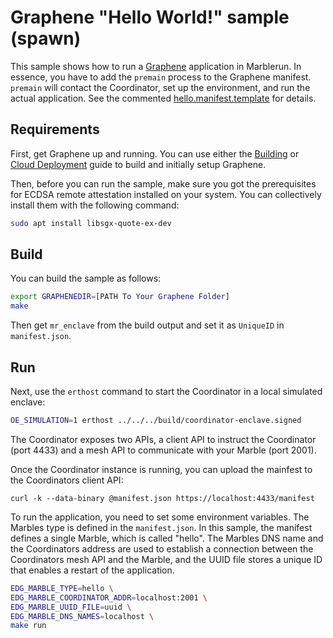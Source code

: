 # Graphene "Hello World!" sample (spawn)
This sample shows how to run a [Graphene](https://github.com/oscarlab/graphene) application in Marblerun. In essence, you have to add the `premain` process to the Graphene manifest. `premain` will contact the Coordinator, set up the environment, and run the actual application. See the commented [hello.manifest.template](hello.manifest.template) for details.

## Requirements
First, get Graphene up and running. You can use either the [Building](https://graphene.readthedocs.io/en/latest/building.html) or [Cloud Deployment](https://graphene.readthedocs.io/en/latest/cloud-deployment.html) guide to build and initially setup Graphene.

Then, before you can run the sample, make sure you got the prerequisites for ECDSA remote attestation installed on your system. You can collectively install them with the following command:
```sh
sudo apt install libsgx-quote-ex-dev
```

## Build
You can build the sample as follows:
```sh
export GRAPHENEDIR=[PATH To Your Graphene Folder]
make
```
Then get `mr_enclave` from the build output and set it as `UniqueID` in `manifest.json`.

## Run
Next, use the `erthost` command to start the Coordinator in a local simulated enclave:
```sh
OE_SIMULATION=1 erthost ../../../build/coordinator-enclave.signed
```

The Coordinator exposes two APIs, a client API to instruct the Coordinator (port 4433) and a mesh API to communicate with your Marble (port 2001).

Once the Coordinator instance is running, you can upload the mainfest to the Coordinators client API:
```
curl -k --data-binary @manifest.json https://localhost:4433/manifest
```

To run the application, you need to set some environment variables. The Marbles type is defined in the `manifest.json`. In this sample, the manifest defines a single Marble, which is called "hello". The Marbles DNS name and the Coordinators address are used to establish a connection between the Coordinators mesh API and the Marble, and the UUID file stores a unique ID that enables a restart of the application.

```sh
EDG_MARBLE_TYPE=hello \
EDG_MARBLE_COORDINATOR_ADDR=localhost:2001 \
EDG_MARBLE_UUID_FILE=uuid \
EDG_MARBLE_DNS_NAMES=localhost \
make run
```
